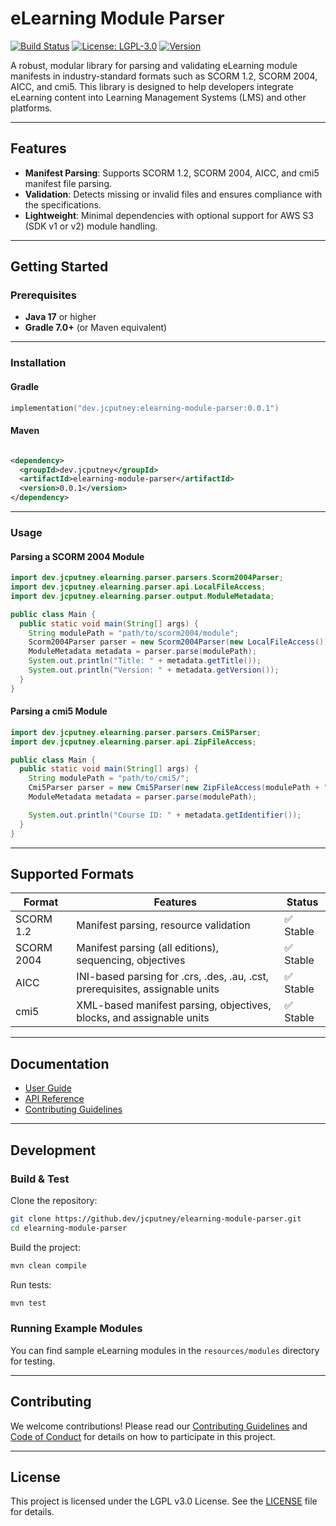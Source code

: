 # eLearning Module Parser

[![Build Status](https://img.shields.io/github/actions/workflow/status/jcputney/elearning-module-parser/build.yml)](https://github.com/jcputney/elearning-module-parser/actions)
[![License: LGPL-3.0](https://img.shields.io/badge/license-LGPL%203.0-blue.svg)](https://opensource.org/license/lgpl-3-0)
[![Version](https://img.shields.io/maven-central/v/dev.jcputney/elearning-module-parser)](https://search.maven.org/search?q=g:dev.jcputney%20a:elearning-module-parser)

A robust, modular library for parsing and validating eLearning module manifests in industry-standard
formats such as SCORM 1.2, SCORM 2004, AICC, and cmi5. This library is designed to help developers
integrate eLearning content into Learning Management Systems (LMS) and other platforms.

---

## Features

- **Manifest Parsing**: Supports SCORM 1.2, SCORM 2004, AICC, and cmi5 manifest file parsing.
- **Validation**: Detects missing or invalid files and ensures compliance with the specifications.
- **Lightweight**: Minimal dependencies with optional support for AWS S3 (SDK v1 or v2) module
  handling.

---

## Getting Started

### Prerequisites

- **Java 17** or higher
- **Gradle 7.0+** (or Maven equivalent)

---

### Installation

#### Gradle

```kotlin
implementation("dev.jcputney:elearning-module-parser:0.0.1")
```

#### Maven

```xml

<dependency>
  <groupId>dev.jcputney</groupId>
  <artifactId>elearning-module-parser</artifactId>
  <version>0.0.1</version>
</dependency>
```

---

### Usage

#### Parsing a SCORM 2004 Module

```java
import dev.jcputney.elearning.parser.parsers.Scorm2004Parser;
import dev.jcputney.elearning.parser.api.LocalFileAccess;
import dev.jcputney.elearning.parser.output.ModuleMetadata;

public class Main {
  public static void main(String[] args) {
    String modulePath = "path/to/scorm2004/module";
    Scorm2004Parser parser = new Scorm2004Parser(new LocalFileAccess());
    ModuleMetadata metadata = parser.parse(modulePath);
    System.out.println("Title: " + metadata.getTitle());
    System.out.println("Version: " + metadata.getVersion());
  }
}
```

#### Parsing a cmi5 Module

```java
import dev.jcputney.elearning.parser.parsers.Cmi5Parser;
import dev.jcputney.elearning.parser.api.ZipFileAccess;

public class Main {
  public static void main(String[] args) {
    String modulePath = "path/to/cmi5/";
    Cmi5Parser parser = new Cmi5Parser(new ZipFileAccess(modulePath + "module.zip"));
    ModuleMetadata metadata = parser.parse(modulePath);

    System.out.println("Course ID: " + metadata.getIdentifier());
  }
}
```

---

## Supported Formats

| Format     | Features                                                                     | Status   |
|------------|------------------------------------------------------------------------------|----------|
| SCORM 1.2  | Manifest parsing, resource validation                                        | ✅ Stable |
| SCORM 2004 | Manifest parsing (all editions), sequencing, objectives                      | ✅ Stable |
| AICC       | INI-based parsing for .crs, .des, .au, .cst, prerequisites, assignable units | ✅ Stable |
| cmi5       | XML-based manifest parsing, objectives, blocks, and assignable units         | ✅ Stable |

---

## Documentation

- [User Guide](docs/user-guide.md)
- [API Reference](docs/api-reference.md)
- [Contributing Guidelines](CONTRIBUTING.md)

---

## Development

### Build & Test

Clone the repository:

```bash
git clone https://github.dev/jcputney/elearning-module-parser.git
cd elearning-module-parser
```

Build the project:

```bash
mvn clean compile
```

Run tests:

```bash
mvn test
```

### Running Example Modules

You can find sample eLearning modules in the `resources/modules` directory for testing.

---

## Contributing

We welcome contributions! Please read our [Contributing Guidelines](CONTRIBUTING.md)
and [Code of Conduct](CODE_OF_CONDUCT.md) for details on how to participate in this project.

---

## License

This project is licensed under the LGPL v3.0 License. See the [LICENSE](LICENSE) file for details.